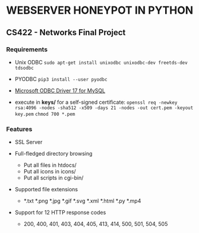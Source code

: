 # WEBSERVER HONEYPOT IN PYTHON
## CS422 - Networks Final Project

### Requirements
- Unix ODBC   `sudo apt-get install unixodbc unixodbc-dev freetds-dev tdsodbc`
- PYODBC      `pip3 install --user pyodbc`

- [Microsoft ODBC Driver 17 for MySQL](https://docs.microsoft.com/en-us/sql/connect/odbc/linux-mac/installing-the-microsoft-odbc-driver-for-sql-server?view=sql-server-2017#ubuntu17)

- execute in **keys/** for a self-signed certificate:
`openssl req -newkey rsa:4096 -nodes -sha512 -x509 -days 21 -nodes -out cert.pem -keyout key.pem`
`chmod 700 *.pem`

### Features
- SSL Server

- Full-fledged directory browsing
  - Put all files in htdocs/
  - Put all icons in icons/
  - Put all scripts in cgi-bin/

- Supported file extensions
  - *.txt  *.png  *.jpg  *.gif  *.svg  *.xml  *.html  *.py  *.mp4

- Support for 12 HTTP response codes
  - 200, 400, 401, 403, 404, 405, 413, 414, 500, 501, 504, 505
